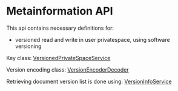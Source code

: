 # Metainformation API

This api contains necessary definitions for:
- versioned read and write in user privatespace, using software versioning

Key class: 
[VersionedPrivateSpaceService](src/main/java/de/adorsys/datasafe/metainfo/version/api/version/VersionedPrivateSpaceService.java)

Version encoding class:
[VersionEncoderDecoder](src/main/java/de/adorsys/datasafe/metainfo/version/api/version/VersionEncoderDecoder.java)

Retrieving document version list is done using:
[VersionInfoService](src/main/java/de/adorsys/datasafe/metainfo/version/api/version/VersionInfoService.java) 